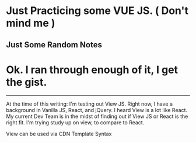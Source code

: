 # Just Practicing some VUE JS. ( Don't mind me )
## Just Some Random Notes

# Ok. I ran through enough of it, I get the gist.

---
At the time of this writing:
    I'm testing out View JS. Right now, I have a background in Vanilla JS, React, and jQuery.
    I heard View is a lot like React. My current Dev Team is in the midst of finding out if
    View JS or React is the right fit. I'm trying study up on view, to compare to React.

View can be used via CDN
Template Syntax


